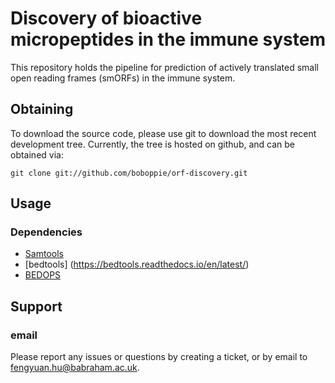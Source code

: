 # Discovery of bioactive micropeptides in the immune system

This repository holds the pipeline for prediction of actively translated small open reading frames (smORFs) in the immune system.

## Obtaining

To download the source code, please use git to download the most recent development
tree.  Currently, the tree is hosted on github, and can be obtained via:

    git clone git://github.com/boboppie/orf-discovery.git
    
## Usage

### Dependencies

* [Samtools](http://www.htslib.org/)
* [bedtools] (https://bedtools.readthedocs.io/en/latest/)
* [BEDOPS](https://bedops.readthedocs.io/en/latest/)

## Support

### email

Please report any issues or questions by creating a ticket, or by email to 
<fengyuan.hu@babraham.ac.uk>.

